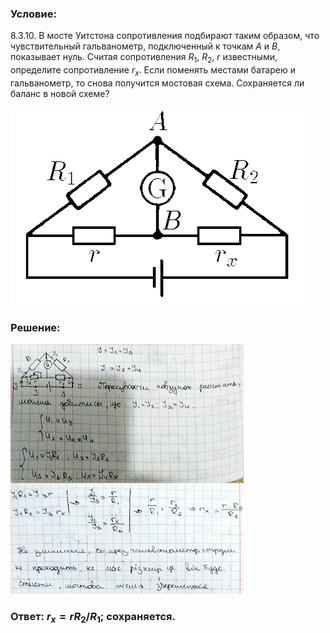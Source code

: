 ###  Условие: 

$8.3.10.$ В мосте Уитстона сопротивления подбирают таким образом, что чувствительный гальванометр, подключенный к точкам $A$ и $B$, показывает нуль. Считая сопротивления $R_1$, $R_2$, $r$ известными, определите сопротивление $r_x$. Если поменять местами батарею и гальванометр, то снова получится мостовая схема. Сохраняется ли баланс в новой схеме? 

![К задаче $8.3.10$|470x316, 40%](../../img/8.3.10/8.3.10.png)

###  Решение: 

![|373x400, 101%](../../img/8.3.10/1.png) 

###  Ответ: $r_x = rR_2/R_1$; сохраняется. 
